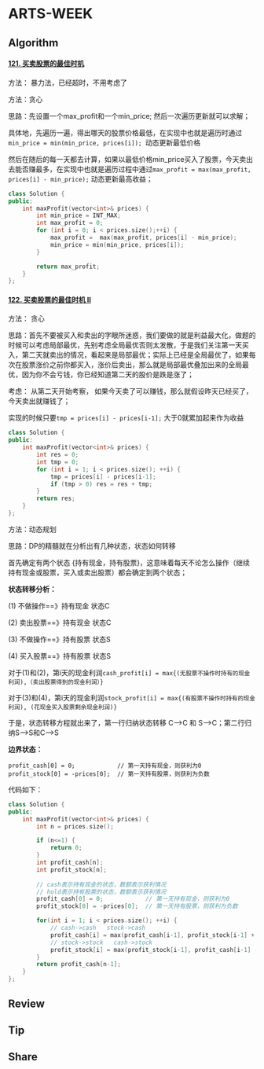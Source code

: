 # ARTS-WEEK

## Algorithm 

#### [121. 买卖股票的最佳时机](https://leetcode-cn.com/problems/best-time-to-buy-and-sell-stock/)

方法： 暴力法，已经超时，不用考虑了

方法：贪心

思路：先设置一个max_profit和一个min_price; 然后一次遍历更新就可以求解；

具体地，先遍历一遍，得出哪天的股票价格最低，在实现中也就是遍历时通过`min_price = min(min_price, prices[i]); `动态更新最低价格

然后在随后的每一天都去计算，如果以最低价格min_price买入了股票，今天卖出去能否赚最多，在实现中也就是遍历过程中通过`max_profit = max(max_profit, prices[i] - min_price);` 动态更新最高收益；

```CPP
class Solution {
public:
    int maxProfit(vector<int>& prices) {
        int min_price = INT_MAX;
        int max_profit = 0;
        for (int i = 0; i < prices.size();++i) {
            max_profit =  max(max_profit, prices[i] - min_price);
            min_price = min(min_price, prices[i]);
        }

        return max_profit;
    }
};
```



#### [122. 买卖股票的最佳时机 II](https://leetcode-cn.com/problems/best-time-to-buy-and-sell-stock-ii/)

方法： 贪心

思路：首先不要被买入和卖出的字眼所迷惑，我们要做的就是利益最大化，做题的时候可以考虑局部最优，先别考虑全局最优否则太发散，于是我们关注第一天买入，第二天就卖出的情况，看起来是局部最优；实际上已经是全局最优了，如果每次在股票涨价之前你都买入，涨价后卖出，那么就是局部最优叠加出来的全局最优，因为你不会亏钱，你已经知道第二天的股价是跌是涨了；

考虑： 从第二天开始考察， 如果今天卖了可以赚钱，那么就假设昨天已经买了，今天卖出就赚钱了；

实现的时候只要`tmp = prices[i] - prices[i-1];` 大于0就累加起来作为收益

```cpp
class Solution {
public:
    int maxProfit(vector<int>& prices) {
        int res = 0;
        int tmp = 0;
        for (int i = 1; i < prices.size(); ++i) {
            tmp = prices[i] - prices[i-1];
            if (tmp > 0) res = res + tmp;
        }
        return res;
    }
};
```



方法：动态规划

思路：DP的精髓就在分析出有几种状态，状态如何转移

首先确定有两个状态 {持有现金，持有股票}，这意味着每天不论怎么操作（继续持有现金或股票，买入或卖出股票）都会确定到两个状态；

**状态转移分析：**

(1) 不做操作==》持有现金 状态C

(2) 卖出股票==》持有现金 状态C

(3) 不做操作==》持有股票 状态S

(4) 买入股票==》持有股票 状态S

对于(1)和(2)，第i天的现金利润`cash_profit[i] = max{(无股票不操作时持有的现金利润),（卖出股票得到的现金利润）}  `

对于(3)和(4)，第i天的现金利润`stock_profit[i] = max{(有股票不操作时持有的现金利润), (花现金买入股票剩余现金利润)}`

于是，状态转移方程就出来了，第一行归纳状态转移  C-->C  和  S-->C；第二行归纳S-->S和C-->S

**边界状态：**

`profit_cash[0] = 0;            // 第一天持有现金，则获利为0`
`profit_stock[0] = -prices[0];  // 第一天持有股票，则获利为负数`

 代码如下：

```cpp
class Solution {
public:
    int maxProfit(vector<int>& prices) {
        int n = prices.size();

        if (n<=1) {
            return 0;
        }
        int profit_cash[n];
        int profit_stock[n];
        
        // cash表示持有现金的状态，数额表示获利情况
        // hold表示持有股票的状态，数额表示获利情况
        profit_cash[0] = 0;            // 第一天持有现金，则获利为0
        profit_stock[0] = -prices[0];  // 第一天持有股票，则获利为负数

        for(int i = 1; i < prices.size(); ++i) {
            // cash->cash   stock->cash
            profit_cash[i] = max(profit_cash[i-1], profit_stock[i-1] + prices[i]);  //要么继续持有现金，要么卖出一笔股票得到现金
            // stock->stock   cash->stock
            profit_stock[i] = max(profit_stock[i-1], profit_cash[i-1] - prices[i]); //要么继续持有股票，要么花费一定现金得到一笔股票
        }
        return profit_cash[n-1];
    }
};

```




## Review


## Tip


## Share


